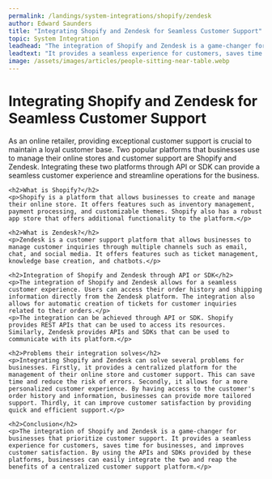 ```yaml
---
permalink: /landings/system-integrations/shopify/zendesk
author: Edward Saunders
title: "Integrating Shopify and Zendesk for Seamless Customer Support"
topic: System Integration
leadhead: "The integration of Shopify and Zendesk is a game-changer for businesses that prioritize customer support"
leadtext: "It provides a seamless experience for customers, saves time for businesses, and improves customer satisfaction. By using the APIs and SDKs provided by these platforms, businesses can easily integrate the two and reap the benefits of a centralized customer support platform."
image: /assets/images/articles/people-sitting-near-table.webp
---
```

<div class="arttext">	<h1>Integrating Shopify and Zendesk for Seamless Customer Support</h1>
	<p>As an online retailer, providing exceptional customer support is crucial to maintain a loyal customer base. Two popular platforms that businesses use to manage their online stores and customer support are Shopify and Zendesk. Integrating these two platforms through API or SDK can provide a seamless customer experience and streamline operations for the business.</p>

	<h2>What is Shopify?</h2>
	<p>Shopify is a platform that allows businesses to create and manage their online store. It offers features such as inventory management, payment processing, and customizable themes. Shopify also has a robust app store that offers additional functionality to the platform.</p>

	<h2>What is Zendesk?</h2>
	<p>Zendesk is a customer support platform that allows businesses to manage customer inquiries through multiple channels such as email, chat, and social media. It offers features such as ticket management, knowledge base creation, and chatbots.</p>

	<h2>Integration of Shopify and Zendesk through API or SDK</h2>
	<p>The integration of Shopify and Zendesk allows for a seamless customer experience. Users can access their order history and shipping information directly from the Zendesk platform. The integration also allows for automatic creation of tickets for customer inquiries related to their orders.</p>
	<p>The integration can be achieved through API or SDK. Shopify provides REST APIs that can be used to access its resources. Similarly, Zendesk provides APIs and SDKs that can be used to communicate with its platform.</p>

	<h2>Problems their integration solves</h2>
	<p>Integrating Shopify and Zendesk can solve several problems for businesses. Firstly, it provides a centralized platform for the management of their online store and customer support. This can save time and reduce the risk of errors. Secondly, it allows for a more personalized customer experience. By having access to the customer's order history and information, businesses can provide more tailored support. Thirdly, it can improve customer satisfaction by providing quick and efficient support.</p>

	<h2>Conclusion</h2>
	<p>The integration of Shopify and Zendesk is a game-changer for businesses that prioritize customer support. It provides a seamless experience for customers, saves time for businesses, and improves customer satisfaction. By using the APIs and SDKs provided by these platforms, businesses can easily integrate the two and reap the benefits of a centralized customer support platform.</p>
</div>